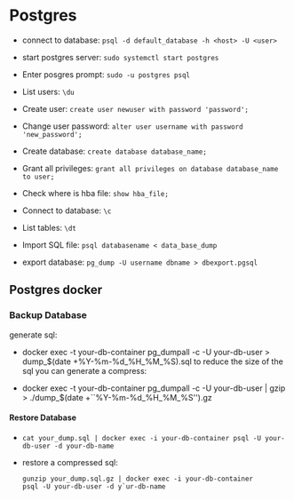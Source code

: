 # Postgres

* connect to database: `psql -d default_database -h <host> -U <user>`

*   start postgres server: `sudo systemctl start postgres`

*   Enter posgres prompt: `sudo -u postgres psql`

*   List users: `\du`

*   Create user: `create user newuser with password 'password';`

*   Change user password:
    `alter user username with password 'new_password';`

*   Create database: `create database database_name;`

*   Grant all privileges:
    `grant all privileges on database database_name to user;`

*   Check where is hba file: `show hba_file;`

*   Connect to database: `\c`

*   List tables: `\dt`

*   Import SQL file: `psql databasename < data_base_dump`

*   export database: `pg_dump -U username dbname > dbexport.pgsql`

## Postgres docker

### Backup Database

generate sql:

*   docker exec -t your-db-container pg\_dumpall -c -U your-db-user >
    dump\_$(date +%Y-%m-%d\_%H\_%M\_%S).sql to reduce the size of the
    sql you can generate a compress:

*   docker exec -t your-db-container pg\_dumpall -c -U your-db-user |
    gzip > ./dump\_$(date +\`\`%Y-%m-%d\_%H\_%M\_%S'').gz

#### Restore Database

*   `cat your_dump.sql | docker exec -i your-db-container psql -U your-db-user -d your-db-name` 

* restore a compressed sql:
    ```
    gunzip your_dump.sql.gz | docker exec -i your-db-container
    psql -U your-db-user -d y`ur-db-name
    ```
